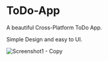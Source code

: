 # ToDo-App

A beautiful Cross-Platform ToDo App.

Simple Design and easy to UI.

![Screenshot1 - Copy](https://user-images.githubusercontent.com/50948920/79322448-78c8c900-7f2a-11ea-9b78-ea5f8ebb0fc9.jpg)
